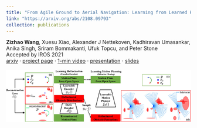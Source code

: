 ```yaml
---
title: "From Agile Ground to Aerial Navigation: Learning from Learned Hallucination"
link: "https://arxiv.org/abs/2108.09793"
collection: publications
---
```

**Zizhao Wang**, Xuesu Xiao, Alexander J Nettekoven, Kadhiravan Umasankar, Anika Singh, Sriram Bommakanti, Ufuk Topcu, and Peter Stone<br/>Accepted by IROS 2021 <br/>[arxiv](https://arxiv.org/abs/2108.09793) $\cdot$ [project page](https://www.cs.utexas.edu/~xiao/Research/LfH/LfH.html) $\cdot$ [1-min video](https://youtu.be/X1X8fWTjW0E) $\cdot$ [presentation](https://youtu.be/BaqkZ1Tw9-M) $\cdot$ [slides](https://wangzizhao.github.io/files/LfLH_presentation.pdf)<br/><br/><img src='/images/publications/LfLH.png'>

